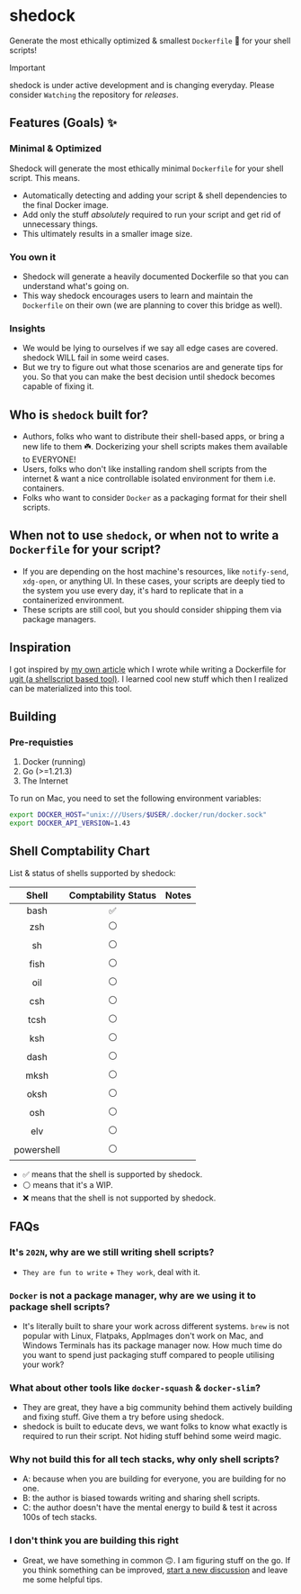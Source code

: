 # shedock

Generate the most ethically optimized & smallest `Dockerfile` 🐳 for your shell scripts!

> [!IMPORTANT]
> shedock is under active development and is changing everyday. Please consider `Watching` the repository for _releases_.


## Features (Goals) ✨

### Minimal & Optimized

Shedock will generate the most ethically minimal `Dockerfile` for your shell script. This means.

- Automatically detecting and adding your script & shell dependencies to the final Docker image.
- Add only the stuff _absolutely_ required to run your script and get rid of unnecessary things.
- This ultimately results in a smaller image size.

### You own it

- Shedock will generate a heavily documented Dockerfile so that you can understand what's going on.
- This way shedock encourages users to learn and maintain the `Dockerfile` on their own (we are planning to cover this bridge as well).

### Insights

- We would be lying to ourselves if we say all edge cases are covered. shedock WILL fail in some weird cases.
- But we try to figure out what those scenarios are and generate tips for you. So that you can make the best decision until shedock becomes capable of fixing it.


## Who is `shedock` built for?

- Authors, folks who want to distribute their shell-based apps, or bring a new life to them ☘️. Dockerizing your shell scripts makes them available to EVERYONE!
- Users, folks who don't like installing random shell scripts from the internet & want a nice controllable isolated environment for them i.e. containers.
- Folks who want to consider `Docker` as a packaging format for their shell scripts.

## When not to use `shedock`, or when not to write a `Dockerfile` for your script?

- If you are depending on the host machine's resources, like `notify-send`, `xdg-open`, or anything UI. In these cases, your scripts are deeply tied to the system you use every day, it's hard to replicate that in a containerized environment.
- These scripts are still cool, but you should consider shipping them via package managers.

## Inspiration

I got inspired by [my own article]() which I wrote while writing a Dockerfile for [ugit (a shellscript based tool)](https://github.com/Bhupesh-V/ugit). I learned cool new stuff which then I realized can be materialized into this tool.


## Building

### Pre-requisties

1. Docker (running)
2. Go (>=1.21.3)
3. The Internet

To run on Mac, you need to set the following environment variables:

```bash
export DOCKER_HOST="unix:///Users/$USER/.docker/run/docker.sock"
export DOCKER_API_VERSION=1.43
```

## Shell Comptability Chart

List & status of shells supported by shedock:


|   Shell    | Comptability Status | Notes |
| :--------: | :-----------------: | ----- |
|    bash    |          ✅          |       |
|    zsh     |          ⚪️          |       |
|     sh     |          ⚪️          |       |
|    fish    |          ⚪️          |       |
|    oil     |          ⚪️          |       |
|    csh     |          ⚪️          |       |
|    tcsh    |          ⚪️          |       |
|    ksh     |          ⚪️          |       |
|    dash    |          ⚪️          |       |
|    mksh    |          ⚪️          |       |
|    oksh    |          ⚪️          |       |
|    osh     |          ⚪️          |       |
|    elv     |          ⚪️          |       |
| powershell |          ⚪️          |       |


- ✅ means that the shell is supported by shedock.
- ⚪️ means that it's a WIP.
- ❌ means that the shell is not supported by shedock.

## FAQs

### It's `202N`, why are we still writing shell scripts?

- `They are fun to write` + `They work`, deal with it.

### `Docker` is not a package manager, why are we using it to package shell scripts?

- It's literally built to share your work across different systems. `brew` is not popular with Linux, Flatpaks, AppImages don't work on Mac, and Windows Terminals has its package manager now. How much time do you want to spend just packaging stuff compared to people utilising your work?

### What about other tools like `docker-squash` & `docker-slim`?

- They are great, they have a big community behind them actively building and fixing stuff. Give them a try before using shedock.
- shedock is built to educate devs, we want folks to know what exactly is required to run their script. Not hiding stuff behind some weird magic.

### Why not build this for all tech stacks, why only shell scripts?

- A: because when you are building for everyone, you are building for no one.
- B: the author is biased towards writing and sharing shell scripts.
- C: the author doesn't have the mental energy to build & test it across 100s of tech stacks.

### I don't think you are building this right

- Great, we have something in common 🙃. I am figuring stuff on the go. If you think something can be improved, [start a new discussion](https://github.com/shedock/shedock/discussions) and leave me some helpful tips.
